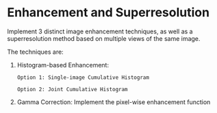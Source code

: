 # Enhancement and Superresolution


Implement 3 distinct image enhancement techniques, as well as a superresolution method based on multiple views of the same image.

The techniques are:

1. Histogram-based Enhancement:

       Option 1: Single-image Cumulative Histogram 

       Option 2: Joint Cumulative Histogram

2. Gamma Correction: Implement the pixel-wise enhancement
function


